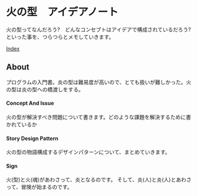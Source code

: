 # 火の型　アイデアノート

火の型ってなんだろう?　どんなコンセブトはアイデアで構成されているだろう?
といった事を、つらつらとメモしていきます。

[Index](SUMMARY.md)


## About
プログラムの入門書。炎の型は難易度が高いので、とても扱いが難しかった。火の型は炎の型への橋渡しをする。

#### Concept And Issue
火の型が解決すべき問題について書きます。どのような課題を解決するために書かれているか

#### Story Design Pattern
火の型の物語構成するデザインパターンについて、まとめていきます。

#### Sign 
火(型)と火(魂)があわさって、炎となるのです。
そして、炎(人)と炎(人)とあわさって、冒険が始まるのです。







